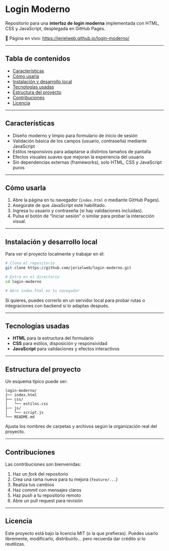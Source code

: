 # Login Moderno

Repositorio para una **interfaz de login moderna** implementada con HTML, CSS y JavaScript, desplegada en GitHub Pages.

🔗 Página en vivo: https://jerielweb.github.io/login-moderno/

---

## Tabla de contenidos

- [Características](#características)  
- [Cómo usarla](#cómo-usarla)  
- [Instalación y desarrollo local](#instalación-y-desarrollo-local)  
- [Tecnologías usadas](#tecnologías-usadas)  
- [Estructura del proyecto](#estructura-del-proyecto)  
- [Contribuciones](#contribuciones)  
- [Licencia](#licencia)

---

## Características

- Diseño moderno y limpio para formulario de inicio de sesión  
- Validación básica de los campos (usuario, contraseña) mediante JavaScript  
- Estilos responsivos para adaptarse a distintos tamaños de pantalla  
- Efectos visuales suaves que mejoran la experiencia del usuario  
- Sin dependencias externas (frameworks), solo HTML, CSS y JavaScript puros

---

## Cómo usarla

1. Abre la página en tu navegador (`index.html` o mediante GitHub Pages).  
2. Asegúrate de que JavaScript esté habilitado.  
3. Ingresa tu usuario y contraseña (si hay validaciones incluidas).  
4. Pulsa el botón de “Iniciar sesión” o similar para probar la interacción visual.  

---

## Instalación y desarrollo local

Para ver el proyecto localmente y trabajar en él:

```bash
# Clona el repositorio
git clone https://github.com/jerielweb/login-moderno.git

# Entra en el directorio
cd login-moderno

# Abre index.html en tu navegador
```

Si quieres, puedes correrlo en un servidor local para probar rutas o integraciones con backend si lo adaptas después.

---

## Tecnologías usadas

- **HTML** para la estructura del formulario  
- **CSS** para estilos, disposición y responsividad  
- **JavaScript** para validaciones y efectos interactivos  

---

## Estructura del proyecto

Un esquema típico puede ser:

```
login-moderno/
├── index.html
├── css/
│   └── estilos.css
├── js/
│   └── script.js
└── README.md
```

Ajusta los nombres de carpetas y archivos según la organización real del proyecto.

---

## Contribuciones

Las contribuciones son bienvenidas:

1. Haz un _fork_ del repositorio  
2. Crea una rama nueva para tu mejora (`feature/...`)  
3. Realiza tus cambios  
4. Haz _commit_ con mensajes claros  
5. Haz _push_ a tu repositorio remoto  
6. Abre un pull request para revisión  

---

## Licencia

Este proyecto está bajo la licencia MIT (o la que prefieras). Puedes usarlo libremente, modificarlo, distribuirlo… pero recuerda dar crédito si lo reutilizas.
